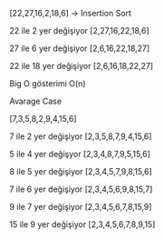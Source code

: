 [22,27,16,2,18,6] -> Insertion Sort


22 ile 2 yer değişiyor 
[2,27,16,22,18,6]

27 ile 6 yer değişiyor 
[2,6,16,22,18,27]

22 ile 18 yer değişiyor 
[2,6,16,18,22,27]

Big O gösterimi
O(n)

Avarage Case


[7,3,5,8,2,9,4,15,6]

7 ile 2 yer değişiyor 
[2,3,5,8,7,9,4,15,6]

5 ile 4 yer değişyor 
[2,3,4,8,7,9,5,15,6]

8 ile 5 yer değişiyor 
[2,3,4,5,7,9,8,15,6]

7 ile 6 yer değişiyor 
[2,3,4,5,6,9,8,15,7]

9 ile 7 yer değişiyor 
[2,3,4,5,6,7,8,15,9]

15 ile 9 yer değişiyor 
[2,3,4,5,6,7,8,9,15]






































